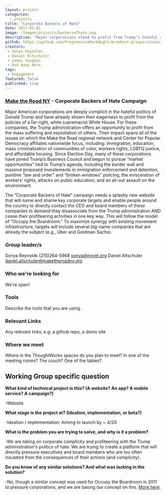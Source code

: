 ```yaml
---
layout: project
categories:
  - projects
title: "Corporate Backers of Hate"
date: 2017-05-01
image: /images/projects/backersofhate.png
description: "Major corporations stand to profit from Trump’s hateful agenda. That's why we call them Backers of Hate. The facts supporting why we say each company backs hate are here. Then tell their CEOs and Board members what you think!"
github: https://github.com/ProgressiveHackNight/breakout-groups/issues/1
creators:
 - Sonya Reynolds
 - Daniel Altschuler
 - James Vaughan
 - And many more
tags:
 - Engagement
featured: false
published: true
---
```


### [Make the Road NY](http://www.maketheroadny.org/) - Corporate Backers of Hate Campaign
Major American corporations are deeply complicit in the hateful politics of Donald Trump and have already shown their eagerness to profit from the policies of a far-right, white supremacist White House. For these companies, the Trump administration offers an opportunity to profit from the mass suffering and exploitation of others. Their impact spans all of the issues on which the Make the Road regional network and Center for Popular Democracy affiliates nationwide focus, including: immigration, education, mass criminalization of communities of color, workers rights, LGBTQ justice, and affordable housing.
Since Election Day, many of these corporations have joined Trump’s Business Council and begun to pursue “market opportunities” tied to Trump’s agenda, including the border wall and massive proposed investements in immigration enforcement and detention, punitive “law and order” and “broken windows” policing, the evisceration of workers’ rights, attacks on public education, and an all-out assault on the environment.

The “Corporate Backers of Hate” campaign needs a splashy new website that will name and shame key corporate targets and enable people around the country to directly contact the CEO and board members of these companies to demand they disassociate from the Trump administration AND cease their profiteering activities in one key way. This will follow the model of “Occupy the Boardroom." To maximize synergy with existing movement infrastructure, targets will include several big-name companies that are already the subject (e.g., Uber and Goldman Sachs).

### Group leader/s
Sonya Reynolds (215)264-5968 sonya@nycet.org
Daniel Altschuler daniel.altschuler@maketheroadny.org

### Who we're looking for
We're open!

### Tools
Describe the tools that you are using.

### Relevant Links
Any relevant links, e.g. a github repo, a demo site

### Where we meet
Where in the ThoughtWorks spaces do you plan to meet? In one of the meeting rooms? The couch? One of the tables?

## Working Group specific question

**What kind of technical project is this? (A website? An app? A mobile service? A campaign?)**

-Website

**What stage is the project at? (Ideation, implementation, or beta?)**

-Ideation / implementation: Aiming to launch by ~ 4/20

**What is the problem you are trying to solve, and why is it a problem?**

-We are taking on corporate complicity and profiteering with the Trump administration's politics of hate. We are trying to create a platform that will directly pressure executives and board members who are too often insulated from the consequences of their actions (and complicity).

**Do you know of any similar solutions? And what was lacking in the solution?**

-No, though a similar concept was used for Occupy the Boardroom in 2011 to pressure corporations, and we are basing our concept on this. [More here](http://www.nytimes.com/interactive/2012/09/15/opinion/sunday/20110916_letters.html?_r=0).

